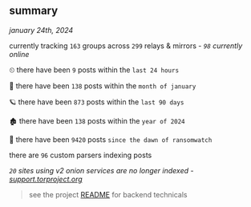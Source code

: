 
## summary
_january 24th, 2024_

currently tracking `163` groups across `299` relays & mirrors - _`98` currently online_

⏲ there have been `9` posts within the `last 24 hours`

🦈 there have been `138` posts within the `month of january`

🪐 there have been `873` posts within the `last 90 days`

🏚 there have been `138` posts within the `year of 2024`

🦕 there have been `9420` posts `since the dawn of ransomwatch`

there are `96` custom parsers indexing posts

_`20` sites using v2 onion services are no longer indexed - [support.torproject.org](https://support.torproject.org/onionservices/v2-deprecation/)_

> see the project [README](https://github.com/joshhighet/ransomwatch#ransomwatch--) for backend technicals
